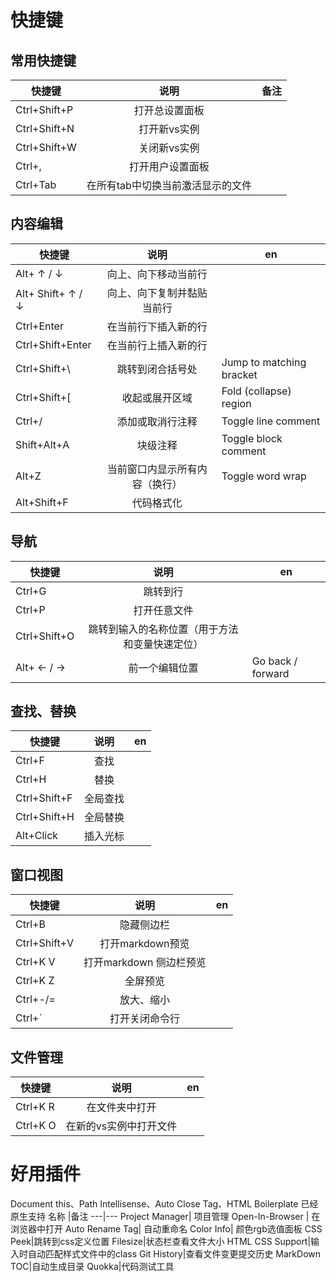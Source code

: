 # 快捷键

## 常用快捷键
| 快捷键   |      说明      |  备注 |
|-|:-:|-|
| Ctrl+Shift+P | 打开总设置面板 |  |
| Ctrl+Shift+N | 打开新vs实例 |  |
| Ctrl+Shift+W | 关闭新vs实例 |  |
| Ctrl+, | 打开用户设置面板 |  |
| Ctrl+Tab | 在所有tab中切换当前激活显示的文件 |  |

## 内容编辑
| 快捷键   |      说明      |en|
|-|:-:|-|
| Alt+ ↑ / ↓ | 向上、向下移动当前行 | 
| Alt+ Shift+ ↑ / ↓ | 向上、向下复制并黏贴当前行 | 
| Ctrl+Enter  |在当前行下插入新的行  | 
| Ctrl+Shift+Enter  |在当前行上插入新的行  | 
| Ctrl+Shift+\  |跳转到闭合括号处| Jump to matching bracket  
| Ctrl+Shift+[|收起或展开区域 |  Fold (collapse) region | 
| Ctrl+/ | 添加或取消行注释|Toggle line comment
| Shift+Alt+A  | 块级注释 | Toggle block comment
| Alt+Z  |当前窗口内显示所有内容（换行）|  Toggle word wrap| 
| Alt+Shift+F  |代码格式化|  | 

## 导航
| 快捷键   |      说明      |en|
|-|:-:|-|
| Ctrl+G | 跳转到行 | 
| Ctrl+P | 打开任意文件 | 
| Ctrl+Shift+O  |跳转到输入的名称位置（用于方法和变量快速定位）
|Alt+ ← / →   |前一个编辑位置  | Go back / forward


## 查找、替换
| 快捷键   |      说明      |en|
|-|:-:|-|
| Ctrl+F | 查找 | 
| Ctrl+H | 替换 | 
| Ctrl+Shift+F | 全局查找 | 
| Ctrl+Shift+H | 全局替换 | 
|Alt+Click|插入光标

## 窗口视图
| 快捷键   |      说明      |en|
|-|:-:|-|
| Ctrl+B | 隐藏侧边栏 | 
| Ctrl+Shift+V  |打开markdown预览 | 
| Ctrl+K V | 打开markdown 侧边栏预览 | 
| Ctrl+K Z | 全屏预览 | 
| Ctrl+-/= | 放大、缩小 | 
| Ctrl+` | 打开关闭命令行 | 

## 文件管理
| 快捷键   |      说明      |en|
|-|:-:|-|
| Ctrl+K R | 在文件夹中打开 | 
| Ctrl+K O| 在新的vs实例中打开文件 | 

# 好用插件
Document this、Path Intellisense、Auto Close Tag、HTML Boilerplate 已经原生支持
名称 |备注
---|---
Project Manager| 项目管理
Open-In-Browser | 在浏览器中打开
Auto Rename Tag| 自动重命名 
Color Info| 颜色rgb选值面板
CSS Peek|跳转到css定义位置
Filesize|状态栏查看文件大小
HTML CSS Support|输入时自动匹配样式文件中的class
Git History|查看文件变更提交历史
MarkDown TOC|自动生成目录
Quokka|代码测试工具